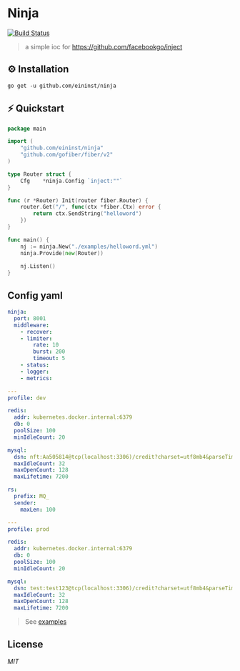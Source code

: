 # Ninja

[![Build Status](https://travis-ci.org/ivpusic/grpool.svg?branch=master)](https://github.com/infinitasx/easi-go-aws)

> a simple ioc for https://github.com/facebookgo/inject

## ⚙ Installation

```text
go get -u github.com/eininst/ninja
```

## ⚡ Quickstart

```go
package main

import (
	"github.com/eininst/ninja"
	"github.com/gofiber/fiber/v2"
)

type Router struct {
    Cfg    *ninja.Config `inject:""`
}

func (r *Router) Init(router fiber.Router) {
    router.Get("/", func(ctx *fiber.Ctx) error {
        return ctx.SendString("helloword")
    })
}

func main() {
    nj := ninja.New("./examples/helloword.yml")
    ninja.Provide(new(Router))
	
    nj.Listen()
}
```


## Config yaml
```yaml
ninja:
  port: 8001
  middleware:
    - recover:
    - limiter:
        rate: 10
        burst: 200
        timeout: 5
    - status:
    - logger:
    - metrics:

---
profile: dev

redis:
  addr: kubernetes.docker.internal:6379
  db: 0
  poolSize: 100
  minIdleCount: 20

mysql:
  dsn: nft:Aa505814@tcp(localhost:3306)/credit?charset=utf8mb4&parseTime=True&loc=Local
  maxIdleCount: 32
  maxOpenCount: 128
  maxLifetime: 7200

rs:
  prefix: MQ_
  sender:
    maxLen: 100

---
profile: prod

redis:
  addr: kubernetes.docker.internal:6379
  db: 0
  poolSize: 100
  minIdleCount: 20

mysql:
  dsn: test:test123@tcp(localhost:3306)/credit?charset=utf8mb4&parseTime=True&loc=Local
  maxIdleCount: 32
  maxOpenCount: 128
  maxLifetime: 7200
```

> See [examples](/examples)
## License

*MIT*